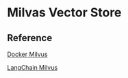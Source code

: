 # Milvas Vector Store


## Reference 

[Docker Milvus](https://milvus.io/docs/install_standalone-docker.md)


[LangChain Milvus](https://python.langchain.com/v0.2/docs/integrations/vectorstores/milvus/)


